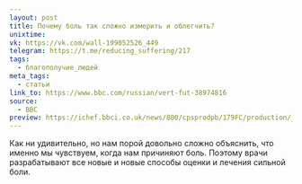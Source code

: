```yaml
---
layout: post
title: Почему боль так сложно измерить и облегчить?
unixtime: 
vk: https://vk.com/wall-199052526_449
telegram: https://t.me/reducing_suffering/217
tags:
  - благополучие_людей
meta_tags:
  - статьи
link_to: https://www.bbc.com/russian/vert-fut-38974816
source:
  - BBC
preview: https://ichef.bbci.co.uk/news/800/cpsprodpb/179FC/production/_94646769_af186690-0fe5-40d4-982b-235fb88e8ba1.jpg.webp
---
```

Как ни удивительно, но нам порой довольно сложно объяснить, что именно мы чувствуем, когда нам причиняют боль. Поэтому врачи разрабатывают все новые и новые способы оценки и лечения сильной боли.